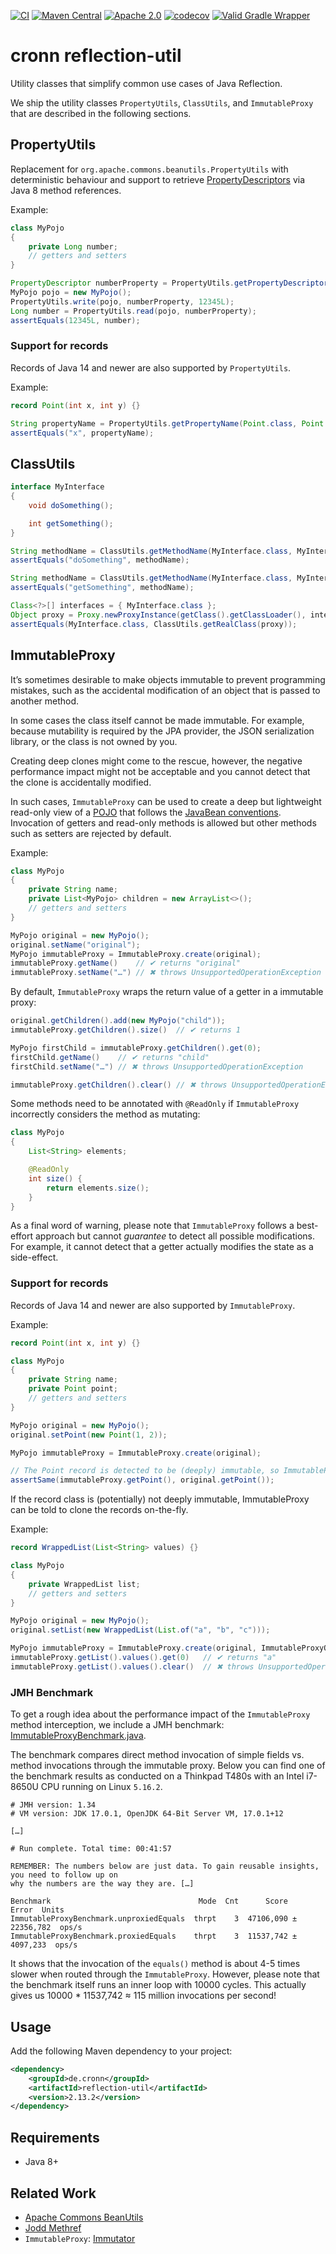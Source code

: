 [![CI](https://github.com/cronn/reflection-util/workflows/CI/badge.svg)](https://github.com/cronn/reflection-util/actions)
[![Maven Central](https://maven-badges.herokuapp.com/maven-central/de.cronn/reflection-util/badge.svg)](http://maven-badges.herokuapp.com/maven-central/de.cronn/reflection-util)
[![Apache 2.0](https://img.shields.io/github/license/cronn/reflection-util.svg)](http://www.apache.org/licenses/LICENSE-2.0)
[![codecov](https://codecov.io/gh/cronn/reflection-util/branch/master/graph/badge.svg?token=KD1WJK5ZFK)](https://codecov.io/gh/cronn/reflection-util)
[![Valid Gradle Wrapper](https://github.com/cronn/reflection-util/workflows/Validate%20Gradle%20Wrapper/badge.svg)](https://github.com/cronn/reflection-util/actions/workflows/gradle-wrapper-validation.yml)

# cronn reflection-util #

Utility classes that simplify common use cases of Java Reflection.

We ship the utility classes `PropertyUtils`, `ClassUtils`, and `ImmutableProxy` that are described in the following sections.

## PropertyUtils ##

Replacement for `org.apache.commons.beanutils.PropertyUtils` with deterministic behaviour
and support to retrieve [PropertyDescriptors][property-descriptor] via Java 8 method references.

Example:

```java
class MyPojo
{
    private Long number;
    // getters and setters
}
```

```java
PropertyDescriptor numberProperty = PropertyUtils.getPropertyDescriptor(MyPojo.class, MyPojo::getNumber);
MyPojo pojo = new MyPojo();
PropertyUtils.write(pojo, numberProperty, 12345L);
Long number = PropertyUtils.read(pojo, numberProperty);
assertEquals(12345L, number);
```

### Support for records ###

Records of Java 14 and newer are also supported by `PropertyUtils`.

Example:

```java
record Point(int x, int y) {}

String propertyName = PropertyUtils.getPropertyName(Point.class, Point::x);
assertEquals("x", propertyName);
```

## ClassUtils ##

```java
interface MyInterface
{
    void doSomething();

    int getSomething();
}
```

```java
String methodName = ClassUtils.getMethodName(MyInterface.class, MyInterface::doSomething);
assertEquals("doSomething", methodName);
```

```java
String methodName = ClassUtils.getMethodName(MyInterface.class, MyInterface::getSomething);
assertEquals("getSomething", methodName);
```

```java
Class<?>[] interfaces = { MyInterface.class };
Object proxy = Proxy.newProxyInstance(getClass().getClassLoader(), interfaces, (p, method, args) -> null);
assertEquals(MyInterface.class, ClassUtils.getRealClass(proxy));
```

## ImmutableProxy ##

It’s sometimes desirable to make objects immutable to prevent programming mistakes,
such as the accidental modification of an object that is passed to another method.

In some cases the class itself cannot be made immutable. For example, because
mutability is required by the JPA provider, the JSON serialization library,
or the class is not owned by you.

Creating deep clones might come to the rescue, however, the negative
performance impact might not be acceptable and you cannot detect that the clone
is accidentally modified.

In such cases, `ImmutableProxy` can be used to create a deep but lightweight
read-only view of a [POJO](pojo) that follows the [JavaBean
conventions](java-bean-conventions).
Invocation of getters and read-only methods is allowed but other methods such
as setters are rejected by default.

Example:

```java
class MyPojo
{
    private String name;
    private List<MyPojo> children = new ArrayList<>();
    // getters and setters
}
```
```java
MyPojo original = new MyPojo();
original.setName("original");
MyPojo immutableProxy = ImmutableProxy.create(original);
immutableProxy.getName()    // ✔ returns "original"
immutableProxy.setName("…") // ✖ throws UnsupportedOperationException
```

By default, `ImmutableProxy` wraps the return value of a getter in a immutable proxy:

```java
original.getChildren().add(new MyPojo("child"));
immutableProxy.getChildren().size()  // ✔ returns 1

MyPojo firstChild = immutableProxy.getChildren().get(0);
firstChild.getName()    // ✔ returns "child"
firstChild.setName("…") // ✖ throws UnsupportedOperationException

immutableProxy.getChildren().clear() // ✖ throws UnsupportedOperationException
```

Some methods need to be annotated with `@ReadOnly`
if `ImmutableProxy` incorrectly considers the method as mutating:

```java
class MyPojo
{
    List<String> elements;

    @ReadOnly
    int size() {
        return elements.size();
    }
}
```

As a final word of warning, please note that `ImmutableProxy` follows a best-effort approach but cannot _guarantee_ to detect all possible modifications.
For example, it cannot detect that a getter actually modifies the state as a side-effect.

### Support for records ###

Records of Java 14 and newer are also supported by `ImmutableProxy`.

Example:

```java
record Point(int x, int y) {}

class MyPojo
{
    private String name;
    private Point point;
    // getters and setters
}

MyPojo original = new MyPojo();
original.setPoint(new Point(1, 2));

MyPojo immutableProxy = ImmutableProxy.create(original);

// The Point record is detected to be (deeply) immutable, so ImmutableProxy can directly return the value
assertSame(immutableProxy.getPoint(), original.getPoint());
```

If the record class is (potentially) not deeply immutable, ImmutableProxy can be told to clone the records on-the-fly.

Example:

```java
record WrappedList(List<String> values) {}

class MyPojo
{
    private WrappedList list;
    // getters and setters
}

MyPojo original = new MyPojo();
original.setList(new WrappedList(List.of("a", "b", "c")));

MyPojo immutableProxy = ImmutableProxy.create(original, ImmutableProxyOption.ALLOW_CLONING_RECORDS);
immutableProxy.getList().values().get(0)   // ✔ returns "a"
immutableProxy.getList().values().clear()  // ✖ throws UnsupportedOperationException
```

### JMH Benchmark

To get a rough idea about the performance impact of the `ImmutableProxy` method interception,
we include a JMH benchmark: [ImmutableProxyBenchmark.java](src/test/java/de/cronn/reflection/util/immutable/ImmutableProxyBenchmark.java).

The benchmark compares direct method invocation of simple fields vs. method invocations through the immutable proxy.
Below you can find one of the benchmark results as conducted on a Thinkpad T480s with an Intel i7-8650U CPU running on Linux `5.16.2`.

```
# JMH version: 1.34
# VM version: JDK 17.0.1, OpenJDK 64-Bit Server VM, 17.0.1+12

[…]

# Run complete. Total time: 00:41:57

REMEMBER: The numbers below are just data. To gain reusable insights, you need to follow up on
why the numbers are the way they are. […]

Benchmark                                 Mode  Cnt      Score       Error  Units
ImmutableProxyBenchmark.unproxiedEquals  thrpt    3  47106,090 ± 22356,782  ops/s
ImmutableProxyBenchmark.proxiedEquals    thrpt    3  11537,742 ±  4097,233  ops/s
```

It shows that the invocation of the `equals()` method is about 4-5 times slower when routed through the `ImmutableProxy`.
However, please note that the benchmark itself runs an inner loop with 10000 cycles.
This actually gives us 10000 * 11537,742 ≈ 115 million invocations per second!

## Usage ##
Add the following Maven dependency to your project:

```xml
<dependency>
    <groupId>de.cronn</groupId>
    <artifactId>reflection-util</artifactId>
    <version>2.13.2</version>
</dependency>
```

## Requirements ##

- Java 8+

## Related Work ##

- [Apache Commons BeanUtils](apache-commons-beanutils)
- [Jodd Methref](jodd-methref)
- `ImmutableProxy`: [Immutator](https://github.com/verhas/immutator)

[apache-commons-beanutils]: http://commons.apache.org/proper/commons-beanutils/
[property-descriptor]: https://docs.oracle.com/javase/10/docs/api/java/beans/PropertyDescriptor.html
[jodd-methref]: https://jodd.org/ref/methref.html
[pojo]: https://en.wikipedia.org/wiki/Plain_old_Java_object
[java-bean-conventions]: https://en.wikipedia.org/wiki/JavaBeans#JavaBean_conventions
[verhas/immutator]: https://github.com/verhas/immutator
